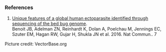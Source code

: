 ### References

1.  [Unique features of a global human ectoparasite identified through
    sequencing of the bed bug
    genome](http://europepmc.org/abstract/MED/26836814).\
    Benoit JB, Adelman ZN, Reinhardt K, Dolan A, Poelchau M, Jennings
    EC, Szuter EM, Hagan RW, Gujar H, Shukla JN et al. 2016. Nat
    Commun.. 7

Picture credit: VectorBase.org
